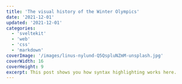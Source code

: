 ```yaml
---
title: 'The visual history of the Winter Olympics'
date: '2021-12-01'
updated: '2021-12-01'
categories:
  - 'sveltekit'
  - 'web'
  - 'css'
  - 'markdown'
coverImage: '/images/linus-nylund-Q5QspluNZmM-unsplash.jpg'
coverWidth: 16
coverHeight: 9
excerpt: This post shows you how syntax highlighting works here.
---
```


<script>
    import Streamgraph  from '$lib/components/charts/Streamgraph.svelte'
</script>

<Streamgraph />
